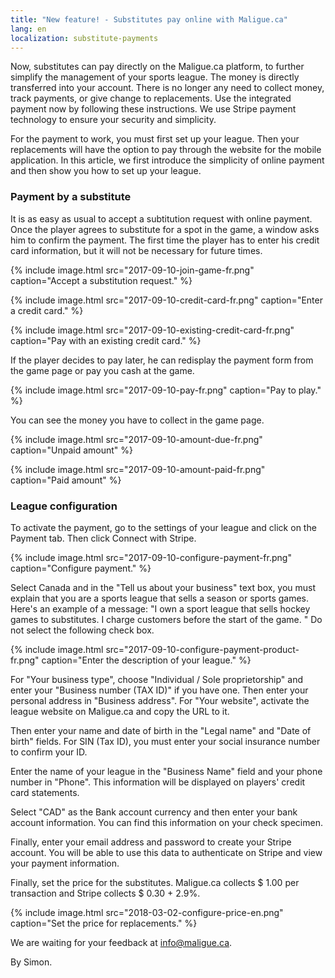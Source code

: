 ```yaml
---
title: "New feature! - Substitutes pay online with Maligue.ca"
lang: en
localization: substitute-payments
---
```

Now, substitutes can pay directly on the Maligue.ca platform, to further simplify the management of your sports league. The money is directly transferred into your account. There is no longer any need to collect money, track payments, or give change to replacements. Use the integrated payment now by following these instructions. We use Stripe payment technology to ensure your security and simplicity.

For the payment to work, you must first set up your league. Then your replacements will have the option to pay through the website for the mobile application. In this article, we first introduce the simplicity of online payment and then show you how to set up your league.

### Payment by a substitute

It is as easy as usual to accept a subtitution request with online payment. Once the player agrees to substitute for a spot in the game, a window asks him to confirm the payment. The first time the player has to enter his credit card information, but it will not be necessary for future times.

{% include image.html src="2017-09-10-join-game-fr.png" caption="Accept a substitution request." %}

{% include image.html src="2017-09-10-credit-card-fr.png" caption="Enter a credit card." %}

{% include image.html src="2017-09-10-existing-credit-card-fr.png" caption="Pay with an existing credit card." %}

If the player decides to pay later, he can redisplay the payment form from the game page or pay you cash at the game.

{% include image.html src="2017-09-10-pay-fr.png" caption="Pay to play." %}

You can see the money you have to collect in the game page.

{% include image.html src="2017-09-10-amount-due-fr.png" caption="Unpaid amount" %}

{% include image.html src="2017-09-10-amount-paid-fr.png" caption="Paid amount" %}

### League configuration

To activate the payment, go to the settings of your league and click on the Payment tab. Then click Connect with Stripe.

{% include image.html src="2017-09-10-configure-payment-fr.png" caption="Configure payment." %}

Select Canada and in the "Tell us about your business" text box, you must explain that you are a sports league that sells a season or sports games. Here's an example of a message: "I own a sport league that sells hockey games to substitutes. I charge customers before the start of the game. " Do not select the following check box.

{% include image.html src="2017-09-10-configure-payment-product-fr.png" caption="Enter the description of your league." %}

For "Your business type", choose "Individual / Sole proprietorship" and enter your "Business number (TAX ID)" if you have one. Then enter your personal address in "Business address". For "Your website", activate the league website on Maligue.ca and copy the URL to it.

Then enter your name and date of birth in the "Legal name" and "Date of birth" fields. For SIN (Tax ID), you must enter your social insurance number to confirm your ID.

Enter the name of your league in the "Business Name" field and your phone number in "Phone". This information will be displayed on players' credit card statements.

Select "CAD" as the Bank account currency and then enter your bank account information. You can find this information on your check specimen.

Finally, enter your email address and password to create your Stripe account. You will be able to use this data to authenticate on Stripe and view your payment information.

Finally, set the price for the substitutes. Maligue.ca collects $ 1.00 per transaction and Stripe collects $ 0.30 + 2.9%.

{% include image.html src="2018-03-02-configure-price-en.png" caption="Set the price for replacements." %}

We are waiting for your feedback at [info@maligue.ca](mailto:info@maligue.ca).

By Simon.
